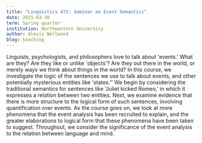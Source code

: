 ```yaml
---
title: "Linguistics 472: Seminar on Event Semantics"
date: 2015-03-30
term: Spring quarter
institution: Northwestern University
author: Alexis Wellwood
blog: teaching
---
```


Linguists, psychologists, and philosophers love to talk about 'events.' What are they? Are they like or unlike 'objects'? Are they out there in the world, or merely ways we think about things in the world? In this course, we investigate the logic of the sentences we use to talk about events, and other potentially mysterious entities like 'states.'' We begin by considering the traditional semantics for sentences like 'Juliet kicked Romeo,' in which it expresses a relation between two entities. Next, we examine evidence that there is more structure to the logical form of such sentences, involving quantification over events. As the course goes on, we look at more phenomena that the event analysis has been recruited to explain, and the greater elaborations to logical form that these phenomena have been taken to suggest. Throughout, we consider the significance of the event analysis to the relation between language and mind.